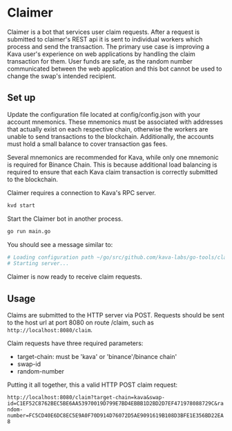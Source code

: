 # Claimer

Claimer is a bot that services user claim requests. After a request is submitted to claimer's REST api it is sent to individual workers which process and send the transaction. The primary use case is improving a Kava user's experience on web applications by handling the claim transaction for them. User funds are safe, as the random number communicated between the web application and this bot cannot be used to change the swap's intended recipient.

## Set up

Update the configuration file located at config/config.json with your account mnemonics. These mnemonics must be associated with addresses that actually exist on each respective chain, otherwise the workers are unable to send transactions to the blockchain. Additionally, the accounts must hold a small balance to cover transaction gas fees.

Several mnemonics are recommended for Kava, while only one mnemonic is required for Binance Chain. This is because additional load balancing is required to ensure that each Kava claim transaction is correctly submitted to the blockchain.

Claimer requires a connection to Kava's RPC server.
```bash
kvd start
```

Start the Claimer bot in another process.
```bash
go run main.go
```

You should see a message similar to:
```bash
# Loading configuration path ~/go/src/github.com/kava-labs/go-tools/claimer/config/config.json
# Starting server...
```

Claimer is now ready to receive claim requests.

## Usage

Claims are submitted to the HTTP server via POST. Requests should be sent to the host url at port 8080 on route /claim, such as `http://localhost:8080/claim`.

Claim requests have three required parameters:
- target-chain: must be 'kava' or 'binance'/binance chain'
- swap-id
- random-number

Putting it all together, this a valid HTTP POST claim request:

`http://localhost:8080/claim?target-chain=kava&swap-id=C1EF52C8762BEC5BE6AA53970019D799E7BD4EBBB1D2BD2D7EF471978088729C&random-number=FC5CD40E6DC8EC5E9A0F70D914D76072D5AE9091619B108D3BFE1E356BD22EA8`

